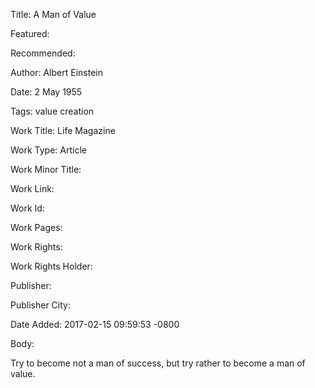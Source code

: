 Title: A Man of Value

Featured: 

Recommended: 

Author: Albert Einstein

Date: 2 May 1955

Tags: value creation

Work Title: Life Magazine

Work Type: Article

Work Minor Title:  

Work Link: 

Work Id:  

Work Pages:  

Work Rights:  

Work Rights Holder:  

Publisher:  

Publisher City:  

Date Added: 2017-02-15 09:59:53 -0800

Body:

Try to become not a man of success, but try rather to become a man of value.


